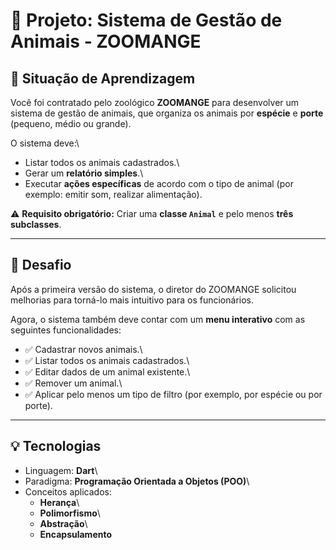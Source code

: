 # 📌 Projeto: Sistema de Gestão de Animais - ZOOMANGE

## 📝 Situação de Aprendizagem

Você foi contratado pelo zoológico **ZOOMANGE** para desenvolver um
sistema de gestão de animais, que organiza os animais por **espécie** e
**porte** (pequeno, médio ou grande).

O sistema deve:\
- Listar todos os animais cadastrados.\
- Gerar um **relatório simples**.\
- Executar **ações específicas** de acordo com o tipo de animal (por
exemplo: emitir som, realizar alimentação).

⚠️ **Requisito obrigatório:** Criar uma **classe `Animal`** e pelo menos
**três subclasses**.

------------------------------------------------------------------------

## 🎯 Desafio

Após a primeira versão do sistema, o diretor do ZOOMANGE solicitou
melhorias para torná-lo mais intuitivo para os funcionários.

Agora, o sistema também deve contar com um **menu interativo** com as
seguintes funcionalidades:

-   ✅ Cadastrar novos animais.\
-   ✅ Listar todos os animais cadastrados.\
-   ✅ Editar dados de um animal existente.\
-   ✅ Remover um animal.\
-   ✅ Aplicar pelo menos um tipo de filtro (por exemplo, por espécie ou
    por porte).

------------------------------------------------------------------------

## 💡 Tecnologias

-   Linguagem: **Dart**\
-   Paradigma: **Programação Orientada a Objetos (POO)**\
-   Conceitos aplicados:
    -   **Herança**\
    -   **Polimorfismo**\
    -   **Abstração**\
    -   **Encapsulamento**



